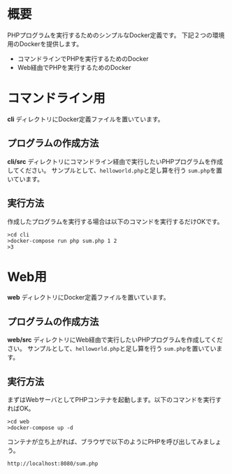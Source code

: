 # 概要

PHPプログラムを実行するためのシンプルなDocker定義です。
下記２つの環境用のDockerを提供します。

* コマンドラインでPHPを実行するためのDocker
* Web経由でPHPを実行するためのDocker

# コマンドライン用
**cli** ディレクトリにDocker定義ファイルを置いています。

## プログラムの作成方法
**cli/src** ディレクトリにコマンドライン経由で実行したいPHPプログラムを作成してください。
サンプルとして、```helloworld.php```と足し算を行う ```sum.php```を置いています。

## 実行方法
作成したプログラムを実行する場合は以下のコマンドを実行するだけOKです。
```
>cd cli
>docker-compose run php sum.php 1 2
>3
```

# Web用
**web** ディレクトリにDocker定義ファイルを置いています。

## プログラムの作成方法
**web/src** ディレクトリにWeb経由で実行したいPHPプログラムを作成してください。
サンプルとして、```helloworld.php```と足し算を行う ```sum.php```を置いています。

## 実行方法
まずはWebサーバとしてPHPコンテナを起動します。以下のコマンドを実行すればOK。
```
>cd web
>docker-compose up -d
```
コンテナが立ち上がれば、ブラウザで以下のようにPHPを呼び出してみましょう。
```
http://localhost:8080/sum.php
```

